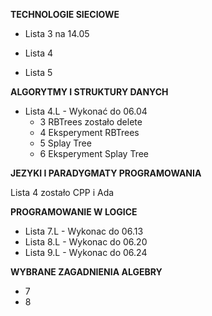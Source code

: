 **TECHNOLOGIE SIECIOWE**

- Lista 3 na 14.05

- Lista 4
- Lista 5 

**ALGORYTMY I STRUKTURY DANYCH**

- Lista 4.L - Wykonać do 06.04
  - 3 RBTrees zostało delete
  - 4 Eksperyment RBTrees
  - 5 Splay Tree
  - 6 Eksperyment Splay Tree

**JEZYKI I PARADYGMATY PROGRAMOWANIA**

Lista 4 zostało CPP i Ada

**PROGRAMOWANIE W LOGICE**

- Lista 7.L - Wykonac do 06.13
- Lista 8.L - Wykonac do 06.20
- Lista 9.L - Wykonac do 06.24

**WYBRANE ZAGADNIENIA ALGEBRY**

- 7
- 8 
